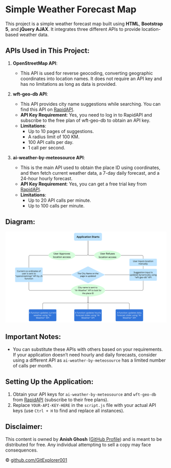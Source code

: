 # Simple Weather Forecast Map

This project is a simple weather forecast map built using **HTML**, **Bootstrap 5**, and **jQuery AJAX**. It integrates three different APIs to provide location-based weather data.

## APIs Used in This Project:

1. **OpenStreetMap API**:
    - This API is used for reverse geocoding, converting geographic coordinates into location names. It does not require an API key and has no limitations as long as data is provided.

2. **wft-geo-db API**:
    - This API provides city name suggestions while searching. You can find this API on [RapidAPI](https://rapidapi.com/wirefreethought/api/geodb-cities).
    - **API Key Requirement**: Yes, you need to log in to RapidAPI and subscribe to the free plan of wft-geo-db to obtain an API key.
    - **Limitations**:
        - Up to 10 pages of suggestions.
        - A radius limit of 100 KM.
        - 100 API calls per day.
        - 1 call per second.

3. **ai-weather-by-meteosource API**:
    - This is the main API used to obtain the place ID using coordinates, and then fetch current weather data, a 7-day daily forecast, and a 24-hour hourly forecast.
    - **API Key Requirement**: Yes, you can get a free trial key from [RapidAPI](https://rapidapi.com/MeteosourceWeather/api/ai-weather-by-meteosource).
    - **Limitations**:
        - Up to 20 API calls per minute.
        - Up to 100 calls per minute.
     

## Diagram:

![Diagram](https://github.com/GitExplorer001/Weather-APP/blob/main/Diagram.png)

## Important Notes:

- You can substitute these APIs with others based on your requirements. If your application doesn’t need hourly and daily forecasts, consider using a different API as `ai-weather-by-meteosource` has a limited number of calls per month.

## Setting Up the Application:

1. Obtain your API keys for `ai-weather-by-meteosource` and `wft-geo-db` from [RapidAPI](https://rapidapi.com) (subscribe to their free plans).
2. Replace `YOUR-API-KEY-HERE` in the `script.js` file with your actual API keys (use `Ctrl + H` to find and replace all instances).

## Disclaimer:

This content is owned by **Anish Ghosh** ([GitHub Profile](https://github.com/GitExplorer001)) and is meant to be distributed for free. Any individual attempting to sell a copy may face consequences.

© [github.com/GitExplorer001](https://github.com/GitExplorer001)
